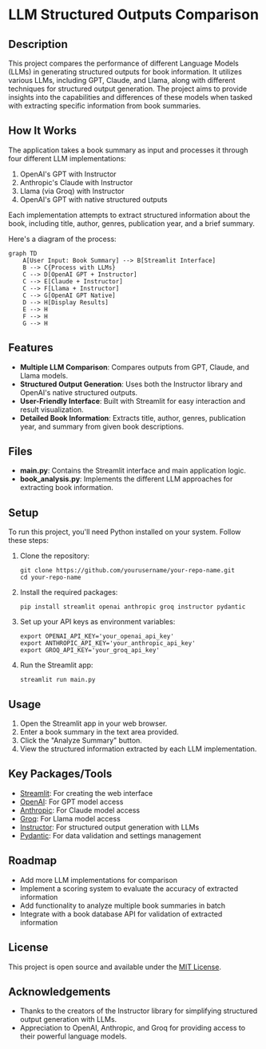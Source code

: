 # LLM Structured Outputs Comparison

## Description
This project compares the performance of different Language Models (LLMs) in generating structured outputs for book information. It utilizes various LLMs, including GPT, Claude, and Llama, along with different techniques for structured output generation. The project aims to provide insights into the capabilities and differences of these models when tasked with extracting specific information from book summaries.



## How It Works
The application takes a book summary as input and processes it through four different LLM implementations:

1. OpenAI's GPT with Instructor
2. Anthropic's Claude with Instructor
3. Llama (via Groq) with Instructor
4. OpenAI's GPT with native structured outputs

Each implementation attempts to extract structured information about the book, including title, author, genres, publication year, and a brief summary.

Here's a diagram of the process:

```mermaid
graph TD
    A[User Input: Book Summary] --> B[Streamlit Interface]
    B --> C{Process with LLMs}
    C --> D[OpenAI GPT + Instructor]
    C --> E[Claude + Instructor]
    C --> F[Llama + Instructor]
    C --> G[OpenAI GPT Native]
    D --> H[Display Results]
    E --> H
    F --> H
    G --> H
```

## Features
- **Multiple LLM Comparison**: Compares outputs from GPT, Claude, and Llama models.
- **Structured Output Generation**: Uses both the Instructor library and OpenAI's native structured outputs.
- **User-Friendly Interface**: Built with Streamlit for easy interaction and result visualization.
- **Detailed Book Information**: Extracts title, author, genres, publication year, and summary from given book descriptions.

## Files
- **main.py**: Contains the Streamlit interface and main application logic.
- **book_analysis.py**: Implements the different LLM approaches for extracting book information.

## Setup
To run this project, you'll need Python installed on your system. Follow these steps:

1. Clone the repository:
   ```
   git clone https://github.com/yourusername/your-repo-name.git
   cd your-repo-name
   ```

2. Install the required packages:
   ```
   pip install streamlit openai anthropic groq instructor pydantic
   ```

3. Set up your API keys as environment variables:
   ```
   export OPENAI_API_KEY='your_openai_api_key'
   export ANTHROPIC_API_KEY='your_anthropic_api_key'
   export GROQ_API_KEY='your_groq_api_key'
   ```

4. Run the Streamlit app:
   ```
   streamlit run main.py
   ```

## Usage
1. Open the Streamlit app in your web browser.
2. Enter a book summary in the text area provided.
3. Click the "Analyze Summary" button.
4. View the structured information extracted by each LLM implementation.

## Key Packages/Tools
- [Streamlit](https://streamlit.io/): For creating the web interface
- [OpenAI](https://openai.com/): For GPT model access
- [Anthropic](https://www.anthropic.com/): For Claude model access
- [Groq](https://groq.com/): For Llama model access
- [Instructor](https://github.com/jxnl/instructor): For structured output generation with LLMs
- [Pydantic](https://pydantic-docs.helpmanual.io/): For data validation and settings management

## Roadmap
- Add more LLM implementations for comparison
- Implement a scoring system to evaluate the accuracy of extracted information
- Add functionality to analyze multiple book summaries in batch
- Integrate with a book database API for validation of extracted information

## License
This project is open source and available under the [MIT License](LICENSE).

## Acknowledgements
- Thanks to the creators of the Instructor library for simplifying structured output generation with LLMs.
- Appreciation to OpenAI, Anthropic, and Groq for providing access to their powerful language models.
